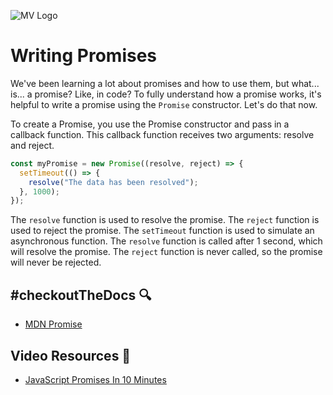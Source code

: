 ![MV Logo](/logo.jpg)

# Writing Promises
We've been learning a lot about promises and how to use them, but what... is... a promise?  Like, in code?  To fully understand how a promise works, it's helpful to write a promise using the `Promise` constructor. Let's do that now.

To create a Promise, you use the Promise constructor and pass in a callback function. This callback function receives two arguments: resolve and reject.
```js
const myPromise = new Promise((resolve, reject) => {
  setTimeout(() => {
    resolve("The data has been resolved");
  }, 1000);
});
```
The `resolve` function is used to resolve the promise. The `reject` function is used to reject the promise. The `setTimeout` function is used to simulate an asynchronous function. The `resolve` function is called after 1 second, which will resolve the promise. The `reject` function is never called, so the promise will never be rejected.

## #checkoutTheDocs 🔍
- [MDN Promise](https://developer.mozilla.org/en-US/docs/Web/JavaScript/Reference/Global_Objects/Promise)

## Video Resources 🎥
- [JavaScript Promises In 10 Minutes](https://www.youtube.com/watch?v=DHvZLI7Db8E)
